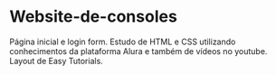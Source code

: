 # Website-de-consoles
Página inicial e login form.
Estudo de HTML e CSS utilizando conhecimentos da plataforma Alura e também de vídeos no youtube. Layout de  Easy Tutorials.
